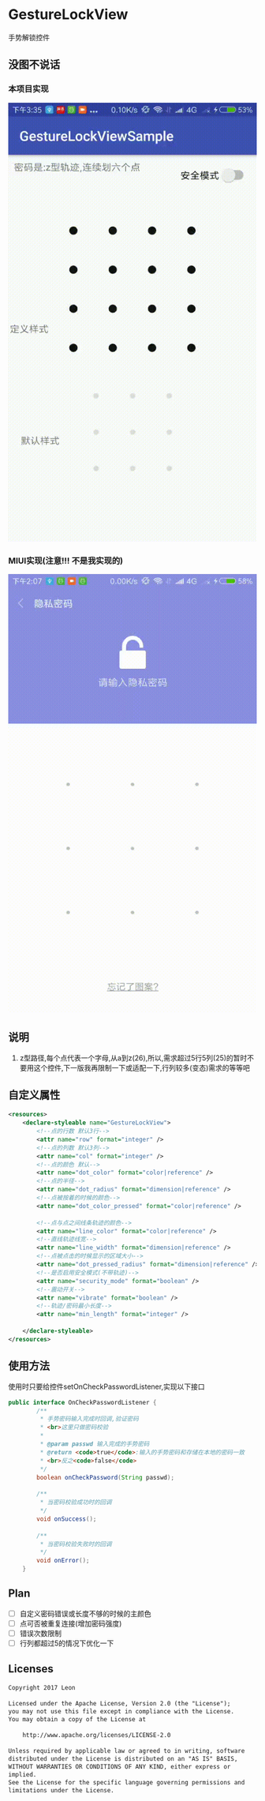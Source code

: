 # GestureLockView

手势解锁控件

## 没图不说话

### 本项目实现
![本项目实现](/art/my.gif "My")

### MIUI实现(注意!!! 不是我实现的)
![miui实现](/art/miui.gif "MIUI")  

## 说明

1. z型路径,每个点代表一个字母,从a到z(26),所以,需求超过5行5列(25)的暂时不要用这个控件,下一版我再限制一下或适配一下,行列较多(变态)需求的等等吧

## 自定义属性
```xml
<resources>
    <declare-styleable name="GestureLockView">
        <!--点的行数 默认3行-->
        <attr name="row" format="integer" />
        <!--点的列数 默认3列-->
        <attr name="col" format="integer" />
        <!--点的颜色 默认-->
        <attr name="dot_color" format="color|reference" />
        <!--点的半径-->
        <attr name="dot_radius" format="dimension|reference" />
        <!--点被按着的时候的颜色-->
        <attr name="dot_color_pressed" format="color|reference" />

        <!--点与点之间线条轨迹的颜色-->
        <attr name="line_color" format="color|reference" />
        <!--直线轨迹线宽-->
        <attr name="line_width" format="dimension|reference" />
        <!--点被点击的时候显示的区域大小-->
        <attr name="dot_pressed_radius" format="dimension|reference" />
        <!--是否启用安全模式(不带轨迹)-->
        <attr name="security_mode" format="boolean" />
        <!--震动开关-->
        <attr name="vibrate" format="boolean" />
        <!--轨迹/密码最小长度-->
        <attr name="min_length" format="integer" />

    </declare-styleable>
</resources>
```

## 使用方法  

使用时只要给控件setOnCheckPasswordListener,实现以下接口  
```java
public interface OnCheckPasswordListener {
        /**
         * 手势密码输入完成时回调,验证密码
         * <br>这里只做密码校验
         *
         * @param passwd 输入完成的手势密码
         * @return <code>true</code>:输入的手势密码和存储在本地的密码一致
         * <br>反之<code>false</code>
         */
        boolean onCheckPassword(String passwd);

        /**
         * 当密码校验成功时的回调
         */
        void onSuccess();

        /**
         * 当密码校验失败时的回调
         */
        void onError();
    }
```

## Plan

- [ ] 自定义密码错误或长度不够的时候的主颜色  
- [ ] 点可否被重复连接(增加密码强度)  
- [ ] 错误次数限制  
- [ ] 行列都超过5的情况下优化一下

## Licenses

```
Copyright 2017 Leon

Licensed under the Apache License, Version 2.0 (the "License");
you may not use this file except in compliance with the License.
You may obtain a copy of the License at

    http://www.apache.org/licenses/LICENSE-2.0

Unless required by applicable law or agreed to in writing, software
distributed under the License is distributed on an "AS IS" BASIS,
WITHOUT WARRANTIES OR CONDITIONS OF ANY KIND, either express or implied.
See the License for the specific language governing permissions and
limitations under the License.
```